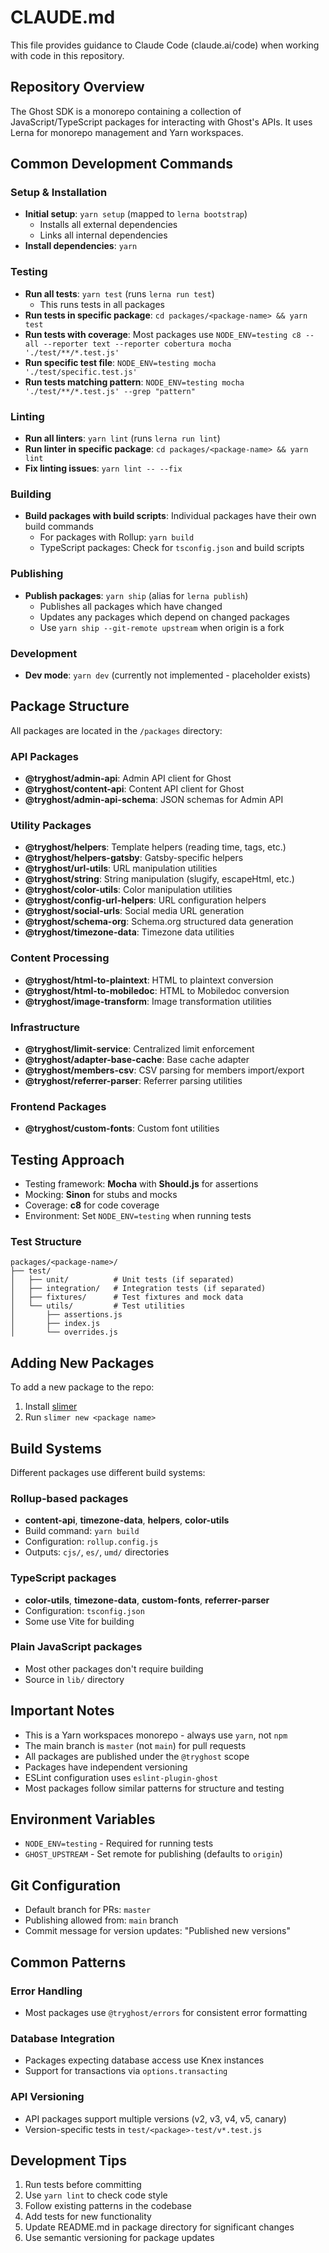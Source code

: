 # CLAUDE.md

This file provides guidance to Claude Code (claude.ai/code) when working with code in this repository.

## Repository Overview

The Ghost SDK is a monorepo containing a collection of JavaScript/TypeScript packages for interacting with Ghost's APIs. It uses Lerna for monorepo management and Yarn workspaces.

## Common Development Commands

### Setup & Installation
- **Initial setup**: `yarn setup` (mapped to `lerna bootstrap`)
  - Installs all external dependencies
  - Links all internal dependencies
- **Install dependencies**: `yarn`

### Testing
- **Run all tests**: `yarn test` (runs `lerna run test`)
  - This runs tests in all packages
- **Run tests in specific package**: `cd packages/<package-name> && yarn test`
- **Run tests with coverage**: Most packages use `NODE_ENV=testing c8 --all --reporter text --reporter cobertura mocha './test/**/*.test.js'`
- **Run specific test file**: `NODE_ENV=testing mocha './test/specific.test.js'`
- **Run tests matching pattern**: `NODE_ENV=testing mocha './test/**/*.test.js' --grep "pattern"`

### Linting
- **Run all linters**: `yarn lint` (runs `lerna run lint`)
- **Run linter in specific package**: `cd packages/<package-name> && yarn lint`
- **Fix linting issues**: `yarn lint -- --fix`

### Building
- **Build packages with build scripts**: Individual packages have their own build commands
  - For packages with Rollup: `yarn build`
  - TypeScript packages: Check for `tsconfig.json` and build scripts

### Publishing
- **Publish packages**: `yarn ship` (alias for `lerna publish`)
  - Publishes all packages which have changed
  - Updates any packages which depend on changed packages
  - Use `yarn ship --git-remote upstream` when origin is a fork

### Development
- **Dev mode**: `yarn dev` (currently not implemented - placeholder exists)

## Package Structure

All packages are located in the `/packages` directory:

### API Packages
- **@tryghost/admin-api**: Admin API client for Ghost
- **@tryghost/content-api**: Content API client for Ghost
- **@tryghost/admin-api-schema**: JSON schemas for Admin API

### Utility Packages
- **@tryghost/helpers**: Template helpers (reading time, tags, etc.)
- **@tryghost/helpers-gatsby**: Gatsby-specific helpers
- **@tryghost/url-utils**: URL manipulation utilities
- **@tryghost/string**: String manipulation (slugify, escapeHtml, etc.)
- **@tryghost/color-utils**: Color manipulation utilities
- **@tryghost/config-url-helpers**: URL configuration helpers
- **@tryghost/social-urls**: Social media URL generation
- **@tryghost/schema-org**: Schema.org structured data generation
- **@tryghost/timezone-data**: Timezone data utilities

### Content Processing
- **@tryghost/html-to-plaintext**: HTML to plaintext conversion
- **@tryghost/html-to-mobiledoc**: HTML to Mobiledoc conversion
- **@tryghost/image-transform**: Image transformation utilities

### Infrastructure
- **@tryghost/limit-service**: Centralized limit enforcement
- **@tryghost/adapter-base-cache**: Base cache adapter
- **@tryghost/members-csv**: CSV parsing for members import/export
- **@tryghost/referrer-parser**: Referrer parsing utilities

### Frontend Packages
- **@tryghost/custom-fonts**: Custom font utilities

## Testing Approach

- Testing framework: **Mocha** with **Should.js** for assertions
- Mocking: **Sinon** for stubs and mocks
- Coverage: **c8** for code coverage
- Environment: Set `NODE_ENV=testing` when running tests

### Test Structure
```
packages/<package-name>/
├── test/
│   ├── unit/          # Unit tests (if separated)
│   ├── integration/   # Integration tests (if separated)
│   ├── fixtures/      # Test fixtures and mock data
│   └── utils/         # Test utilities
│       ├── assertions.js
│       ├── index.js
│       └── overrides.js
```

## Adding New Packages

To add a new package to the repo:
1. Install [slimer](https://github.com/TryGhost/slimer)
2. Run `slimer new <package name>`

## Build Systems

Different packages use different build systems:

### Rollup-based packages
- **content-api**, **timezone-data**, **helpers**, **color-utils**
- Build command: `yarn build`
- Configuration: `rollup.config.js`
- Outputs: `cjs/`, `es/`, `umd/` directories

### TypeScript packages
- **color-utils**, **timezone-data**, **custom-fonts**, **referrer-parser**
- Configuration: `tsconfig.json`
- Some use Vite for building

### Plain JavaScript packages
- Most other packages don't require building
- Source in `lib/` directory

## Important Notes

- This is a Yarn workspaces monorepo - always use `yarn`, not `npm`
- The main branch is `master` (not `main`) for pull requests
- All packages are published under the `@tryghost` scope
- Packages have independent versioning
- ESLint configuration uses `eslint-plugin-ghost`
- Most packages follow similar patterns for structure and testing

## Environment Variables

- `NODE_ENV=testing` - Required for running tests
- `GHOST_UPSTREAM` - Set remote for publishing (defaults to `origin`)

## Git Configuration

- Default branch for PRs: `master`
- Publishing allowed from: `main` branch
- Commit message for version updates: "Published new versions"

## Common Patterns

### Error Handling
- Most packages use `@tryghost/errors` for consistent error formatting

### Database Integration
- Packages expecting database access use Knex instances
- Support for transactions via `options.transacting`

### API Versioning
- API packages support multiple versions (v2, v3, v4, v5, canary)
- Version-specific tests in `test/<package>-test/v*.test.js`

## Development Tips

1. Run tests before committing
2. Use `yarn lint` to check code style
3. Follow existing patterns in the codebase
4. Add tests for new functionality
5. Update README.md in package directory for significant changes
6. Use semantic versioning for package updates
